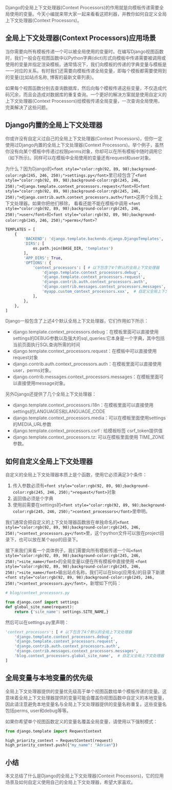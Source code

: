 <font style="color:rgb(92, 89, 98);">Django的全局上下文处理器(Context Processors)的作用就是向模板传递需要全局使用的变量。今天小编就来带大家一起来看看这把利器，并教你如何自定义全局上下文处理器(Context Processors)。</font>

## <font style="color:rgb(39, 38, 43);">全局上下文处理器(Context Processors)应用场景</font>
<font style="color:rgb(92, 89, 98);">当你需要向所有模板传递一个可以被全局使用的变量时。在编写Django视图函数时，我们一般会在视图函数中以Python字典(dict)形式向模板中传递需要被调用或使用的变量并指定渲染模板。通常情况下，我们向模板的传递的字典变量与模板是一一对应的关系。有时我们还需要向模板传递全局变量，即每个模板都需要使用到的变量(比如站点名称, 博客的最新文章列表)。</font>

<font style="color:rgb(92, 89, 98);">如果每个视图函数分别去查询数据库，然后向每个模板传递这些变量，不仅造成代码冗余，而且会造成对数据库的重复查询。一个更好的解决方案就是使用自定义的上下文处理器(Context Processors)给模板传递全局变量，一次查询全局使用，完美解决了这些问题。</font>

## <font style="color:rgb(39, 38, 43);">Django内置的全局上下文处理器</font>
<font style="color:rgb(92, 89, 98);">你或许没有自定义过自己的全局上下文处理器(Context Processors)，但你一定使用过Django内置的全局上下文处理器(Context Processors)。举个例子，虽然你没有向某个模板中传递过权限perms对象，你却可以在所有模板中随时调用它（如下所示)。同样可以在模板中全局使用的变量还有request和user对象。</font>

<font style="color:rgb(92, 89, 98);">为什么？因为Django的</font>`<font style="color:rgb(92, 89, 98);background-color:rgb(245, 246, 250);">settings.py</font>`<font style="color:rgb(92, 89, 98);">里已经包含了</font>`<font style="color:rgb(92, 89, 98);background-color:rgb(245, 246, 250);">django.template.context_processors.request</font>`<font style="color:rgb(92, 89, 98);">和</font>`<font style="color:rgb(92, 89, 98);background-color:rgb(245, 246, 250);">django.contrib.auth.context_processors.auth</font>`<font style="color:rgb(92, 89, 98);">这两个全局上下文处理器。如果你把他们移除， 看看还能不能在模板中调用</font><font style="color:rgb(92, 89, 98);"> </font>`<font style="color:rgb(92, 89, 98);background-color:rgb(245, 246, 250);">user</font>`<font style="color:rgb(92, 89, 98);">和</font>`<font style="color:rgb(92, 89, 98);background-color:rgb(245, 246, 250);">perms</font>`<font style="color:rgb(92, 89, 98);">?</font>

```python
TEMPLATES = [
    {
        'BACKEND': 'django.template.backends.django.DjangoTemplates',
        'DIRS': [
            os.path.join(BASE_DIR, 'templates')
        ],
        'APP_DIRS': True,
        'OPTIONS': {
            'context_processors': [ # 以下包含了4个默认的全局上下文处理器
                'django.template.context_processors.debug',
                'django.template.context_processors.request',
                'django.contrib.auth.context_processors.auth',
                'django.contrib.messages.context_processors.messages',
                'myapp.custom_context_processors.xxx',  # 自定义全局上下文处理器
            ],
        },
    },
]
```

<font style="color:rgb(92, 89, 98);">Django一般包含了上述4个默认全局上下文处理器，它们作用如下所示：</font>

+ <font style="color:rgb(92, 89, 98);">django.template.context_processors.debug：在模板里面可以直接使用settings的DEBUG参数以及强大的sql_queries:它本身是一个字典，其中包括当前页面执行SQL查询所需的时间</font>
+ <font style="color:rgb(92, 89, 98);">django.template.context_processors.request：在模板中可以直接使用request对象</font>
+ <font style="color:rgb(92, 89, 98);">django.contrib.auth.context_processors.auth：在模板里面可以直接使用user，perms对象。</font>
+ <font style="color:rgb(92, 89, 98);">django.contrib.messages.context_processors.messages：在模板里面可以直接使用message对象。</font>

<font style="color:rgb(92, 89, 98);">另外Django还提供了几个全局上下文处理器：</font>

+ <font style="color:rgb(92, 89, 98);">django.template.context_processors.i18n：在模板里面可以直接使用settings的LANGUAGES和LANGUAGE_CODE</font>
+ <font style="color:rgb(92, 89, 98);">django.template.context_processors.media：可以在模板里面使用settings的MEDIA_URL参数</font>
+ <font style="color:rgb(92, 89, 98);">django.template.context_processors.csrf : 给模板标签 csrf_token提供值</font>
+ <font style="color:rgb(92, 89, 98);">django.template.context_processors.tz: 可以在模板里面使用 TIME_ZONE参数。</font>

## <font style="color:rgb(39, 38, 43);">如何自定义全局上下文处理器</font>
<font style="color:rgb(92, 89, 98);">自定义的全局上下文处理器本质上是个函数，使用它必须满足3个条件：</font>

1. <font style="color:rgb(92, 89, 98);">传入参数必须有</font>`<font style="color:rgb(92, 89, 98);background-color:rgb(245, 246, 250);">request</font>`<font style="color:rgb(92, 89, 98);">对象</font>
2. <font style="color:rgb(92, 89, 98);">返回值必须是个字典</font>
3. <font style="color:rgb(92, 89, 98);">使用前需要在settings的</font>`<font style="color:rgb(92, 89, 98);background-color:rgb(245, 246, 250);">context_processors</font>`<font style="color:rgb(92, 89, 98);">里申明。</font>

<font style="color:rgb(92, 89, 98);">我们通常会把自定义的上下文处理器函数放在单独命名的</font>`<font style="color:rgb(92, 89, 98);background-color:rgb(245, 246, 250);">context_processors.py</font>`<font style="color:rgb(92, 89, 98);">里，这个python文件可以放在project目录下，也可以放在某个app的目录下。</font>

<font style="color:rgb(92, 89, 98);">接下来我们来看一个具体例子。我们需要向所有模板传递一个叫</font>`<font style="color:rgb(92, 89, 98);background-color:rgb(245, 246, 250);">site_name</font>`<font style="color:rgb(92, 89, 98);">的全局变量以便在所有模板中直接使用</font><font style="color:rgb(92, 89, 98);"> </font>`<font style="color:rgb(92, 89, 98);background-color:rgb(245, 246, 250);">site_name</font>`<font style="color:rgb(92, 89, 98);">输出站点名称，我们可以在blog(应用名)的目录下新建</font>`<font style="color:rgb(92, 89, 98);background-color:rgb(245, 246, 250);">context_processors.py</font>`<font style="color:rgb(92, 89, 98);">，新增如下代码：</font>

```python
# blog/context_processors.py

from django.conf import settings
def global_site_name(request):
    return {'site_name': settings.SITE_NAME,}
```

<font style="color:rgb(92, 89, 98);">然后可以在settings.py里声明：</font>

```python
'context_processors': [ # 以下包含了4个默认的全局上下文处理器
    'django.template.context_processors.debug',
    'django.template.context_processors.request',
    'django.contrib.auth.context_processors.auth',
    'django.contrib.messages.context_processors.messages',
    'blog.context_processors.global_site_name',  # 自定义全局上下文处理器
]
```

## <font style="color:rgb(39, 38, 43);">全局变量与本地变量的优先级</font>
<font style="color:rgb(92, 89, 98);">全局上下文处理器提供的变量优先级高于单个视图函数给单个模板传递的变量。这意味着全局上下文处理器提供的变量可能会覆盖你视图函数中自定义的本地变量，因此请注意避免本地变量名与全局上下文处理器提供的变量名称重复。这些变量名包括perms, user和debug等等。</font>

<font style="color:rgb(92, 89, 98);">如果你希望单个视图函数定义的变量名覆盖全局变量，请使用以下强制模式：</font>

```python
from django.template import RequestContext

high_priority_context = RequestContext(request)
high_priority_context.push({"my_name": "Adrian"})
```

## <font style="color:rgb(39, 38, 43);">小结</font>
<font style="color:rgb(92, 89, 98);">本文总结了什么是Django的全局上下文处理器(Context Processors)，它的应用场景及如何自定义使用自己的全局上下文处理器，希望大家喜欢。</font>

